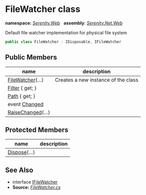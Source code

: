 # FileWatcher class
**namespace:** *[Serenity.Web](../README.md#serenity.web-namespace)*   **assembly**: *[Serenity.Net.Web](../README.md)*

Default file watcher implementation for physical file system

```csharp
public class FileWatcher : IDisposable, IFileWatcher
```

## Public Members

| name | description |
| --- | --- |
| [FileWatcher](FileWatcher/FileWatcher.md)(…) | Creates a new instance of the class |
| [Filter](FileWatcher/Filter.md) { get; } |  |
| [Path](FileWatcher/Path.md) { get; } |  |
| event [Changed](FileWatcher/Changed.md) |  |
| [RaiseChanged](FileWatcher/RaiseChanged.md)(…) |  |

## Protected Members

| name | description |
| --- | --- |
| [Dispose](FileWatcher/Dispose.md)(…) |  |

## See Also

* interface [IFileWatcher](IFileWatcher.md)
* **Source:** *[FileWatcher.cs](https://github.com/serenity-is/Serenity/blob/master/src/Serenity.Net.Web/Common/FileWatcher.cs)*